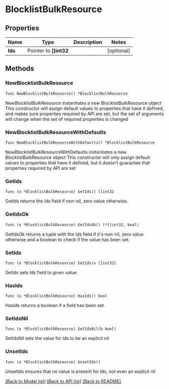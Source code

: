 # BlocklistBulkResource

## Properties

Name | Type | Description | Notes
------------ | ------------- | ------------- | -------------
**Ids** | Pointer to **[]int32** |  | [optional] 

## Methods

### NewBlocklistBulkResource

`func NewBlocklistBulkResource() *BlocklistBulkResource`

NewBlocklistBulkResource instantiates a new BlocklistBulkResource object
This constructor will assign default values to properties that have it defined,
and makes sure properties required by API are set, but the set of arguments
will change when the set of required properties is changed

### NewBlocklistBulkResourceWithDefaults

`func NewBlocklistBulkResourceWithDefaults() *BlocklistBulkResource`

NewBlocklistBulkResourceWithDefaults instantiates a new BlocklistBulkResource object
This constructor will only assign default values to properties that have it defined,
but it doesn't guarantee that properties required by API are set

### GetIds

`func (o *BlocklistBulkResource) GetIds() []int32`

GetIds returns the Ids field if non-nil, zero value otherwise.

### GetIdsOk

`func (o *BlocklistBulkResource) GetIdsOk() (*[]int32, bool)`

GetIdsOk returns a tuple with the Ids field if it's non-nil, zero value otherwise
and a boolean to check if the value has been set.

### SetIds

`func (o *BlocklistBulkResource) SetIds(v []int32)`

SetIds sets Ids field to given value.

### HasIds

`func (o *BlocklistBulkResource) HasIds() bool`

HasIds returns a boolean if a field has been set.

### SetIdsNil

`func (o *BlocklistBulkResource) SetIdsNil(b bool)`

 SetIdsNil sets the value for Ids to be an explicit nil

### UnsetIds
`func (o *BlocklistBulkResource) UnsetIds()`

UnsetIds ensures that no value is present for Ids, not even an explicit nil

[[Back to Model list]](../README.md#documentation-for-models) [[Back to API list]](../README.md#documentation-for-api-endpoints) [[Back to README]](../README.md)


